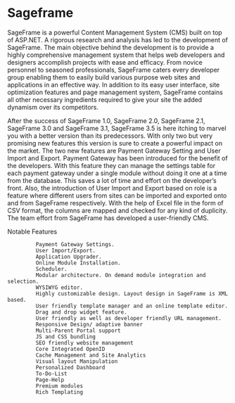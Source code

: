 # Sageframe
SageFrame is a powerful Content Management System (CMS) built on top of ASP.NET. A rigorous research and analysis has led to the development of SageFrame. The main objective behind the development is to provide a highly comprehensive management system that helps web developers and designers accomplish projects with ease and efficacy. From novice personnel to seasoned professionals, SageFrame caters every developer group enabling them to easily build various purpose web sites and applications in an effective way. In addition to its easy user interface, site optimization features and page management system, SageFrame contains all other necessary ingredients required to give your site the added dynamism over its competitors.

After the success of SageFrame 1.0, SageFrame 2.0, SageFrame 2.1, SageFrame 3.0 and SageFrame 3.1, SageFrame 3.5 is here itching to marvel you with a better version than its predecessors. With only two but very promising new features this version is sure to create a powerful impact on the market. The two new features are Payment Gateway Setting and User Import and Export. Payment Gateway has been introduced for the benefit of the developers. With this feature they can manage the settings table for each payment gateway under a single module without doing it one at a time from the database. This saves a lot of time and effort on the developer’s front. Also, the introduction of User Import and Export based on role is a feature where different users from sites can be imported and exported onto and from SageFrame respectively. With the help of Excel file in the form of CSV format, the columns are mapped and checked for any kind of duplicity. The team effort from SageFrame has developed a user-friendly CMS.

 

Notable Features

             Payment Gateway Settings.
             User Import/Export.
             Application Upgrader.
             Online Module Installation.
             Scheduler.
             Modular architecture. On demand module integration and selection.
             WYSIWYG editor.
             Highly customizable design. Layout design in SageFrame is XML based.
             User friendly template manager and an online template editor.
             Drag and drop widget feature.
             User friendly as well as developer friendly URL management.
             Responsive Design/ adaptive banner
             Multi-Parent Portal support
             JS and CSS bundling
             SEO friendly website management
             Core Integrated OpenID
             Cache Management and Site Analytics
             Visual layout Manipulation
             Personalized Dashboard
             To-Do-List
             Page-Help
             Premium modules
             Rich Templating 
